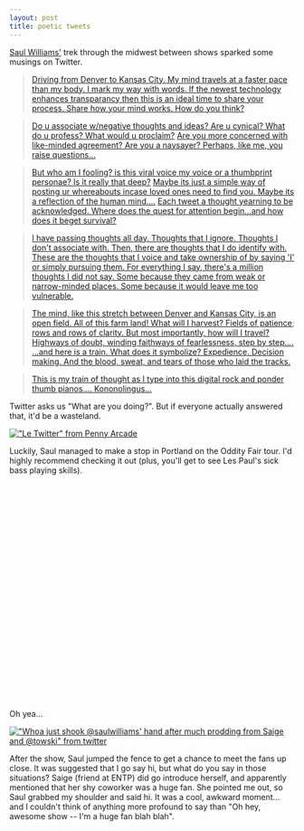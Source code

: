 ```yaml
--- 
layout: post
title: poetic tweets
---
```

[Saul Williams'](http://saulwilliams.com/) trek through the midwest between shows sparked some musings on Twitter.

> [Driving from Denver to Kansas City. My mind travels at a faster pace than my body. I mark my way with words. If the newest technology](http://twitter.com/SaulWilliams/status/1332485979) [enhances transparancy then this is an ideal time to share your process. Share how your mind works. How do you think?](http://twitter.com/SaulWilliams/status/1332497786)  

> [Do u associate w/negative thoughts and ideas? Are u cynical? What do u profess? What would u proclaim?](http://twitter.com/SaulWilliams/status/1332503476)  [Are you more concerned with like-minded agreement? Are you a naysayer? Perhaps, like me, you raise questions...](http://twitter.com/SaulWilliams/status/1332509946)  

> [But who am I fooling? is this viral voice my voice or a thumbprint personae? Is it really that deep?](http://twitter.com/SaulWilliams/status/1332514396) [Maybe its just a simple way of posting ur whereabouts incase loved ones need to find you. Maybe its a reflection of the human mind....](http://twitter.com/SaulWilliams/status/1332521722)  [Each tweet a thought yearning to be acknowledged. Where does the quest for attention begin...and how does it beget survival?](http://twitter.com/SaulWilliams/status/1332528459)  

> [I have passing thoughts all day. Thoughts that I ignore. Thoughts I don't associate with. Then, there are thoughts that I do identify with.](http://twitter.com/SaulWilliams/status/1332539339)  [These are the thoughts that I voice and take ownership of by saying 'I' or simply pursuing them. For everything I say, there's a million](http://twitter.com/SaulWilliams/status/1332561177)  [thoughts I did not say. Some because they came from weak or narrow-minded places. Some because it would leave me too vulnerable.](http://twitter.com/SaulWilliams/status/1332572471)  

> [The mind, like this stretch between Denver and Kansas City, is an open field. All of this farm land! What will I harvest? Fields of patience](http://twitter.com/SaulWilliams/status/1332588991); [rows and rows of clarity. But most importantly, how will I travel? Highways of doubt, winding faithways of fearlessness, step by step....](http://twitter.com/SaulWilliams/status/1332626412)  [...and here is a train. What does it symbolize? Expedience. Decision making. And the blood, sweat, and tears of those who laid the tracks.](http://twitter.com/SaulWilliams/status/1332649303)  

> [This is my train of thought as I type into this digital rock and ponder thumb pianos.... Kononolingus...](http://twitter.com/SaulWilliams/status/1332666506)  

Twitter asks us "What are you doing?".  But if everyone actually answered that, it'd be a wasteland.

[!["Le Twitter" from Penny Arcade](http://www.penny-arcade.com/images/2008/20080423.jpg)](http://www.penny-arcade.com/comic/2008/4/23/)

Luckily, Saul managed to make a stop in Portland on the Oddity Fair tour.  I'd highly recommend checking it out (plus, you'll get to see Les Paul's sick bass playing skills).  

<object width="480" height="385"><param name="movie" value="http://www.youtube.com/v/Wq3T0ZqhVbg&hl=en&fs=1&rel=0"></param><param name="allowFullScreen" value="true"></param><param name="allowscriptaccess" value="always"></param><embed src="http://www.youtube.com/v/Wq3T0ZqhVbg&hl=en&fs=1&rel=0" type="application/x-shockwave-flash" allowscriptaccess="always" allowfullscreen="true" width="480" height="385"></embed></object>

Oh yea...

[!["Whoa just shook @saulwilliams' hand after much prodding from Saige and @towski" from twitter](http://twictur.es/i/1309100879.gif)](http://twitter.com/technoweenie/statuses/1309100879)

After the show, Saul jumped the fence to get a chance to meet the fans up close.  It was suggested that I go say hi, but what do you say in those situations?  Saige (friend at ENTP) did go introduce herself, and apparently mentioned that her shy coworker was a huge fan.  She pointed me out, so Saul grabbed my shoulder and said hi.  It was a cool, awkward moment... and I couldn't think of anything more profound to say than "Oh hey, awesome show -- I'm a huge fan blah blah".

